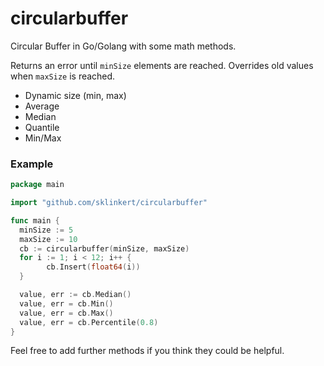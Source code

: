 # circularbuffer
Circular Buffer in Go/Golang with some math methods.

Returns an error until `minSize` elements are reached. Overrides old values when `maxSize` is reached.

- Dynamic size (min, max)
- Average
- Median
- Quantile
- Min/Max

### Example

```go
package main

import "github.com/sklinkert/circularbuffer"

func main {
  minSize := 5
  maxSize := 10
  cb := circularbuffer(minSize, maxSize)
  for i := 1; i < 12; i++ {
		cb.Insert(float64(i))
  }

  value, err := cb.Median()
  value, err = cb.Min()
  value, err = cb.Max()
  value, err = cb.Percentile(0.8)
}
```

Feel free to add further methods if you think they could be helpful.
